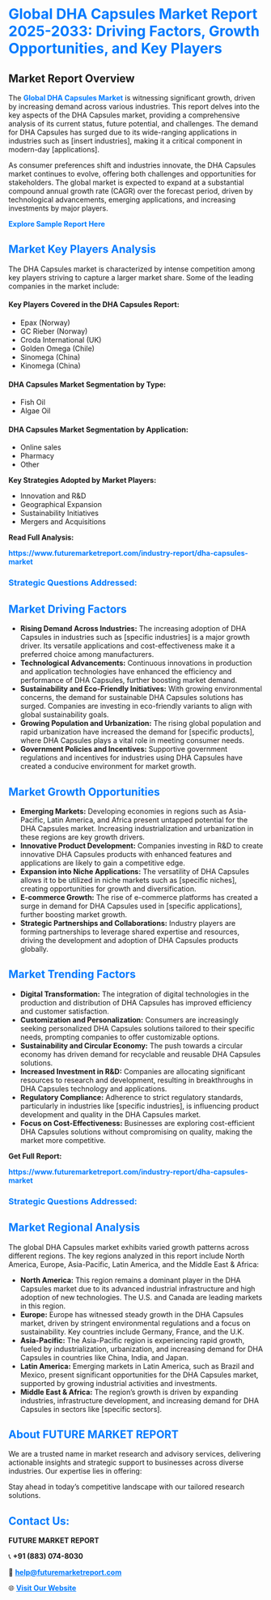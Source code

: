 <h1 style="color: #007BFF;">Global DHA Capsules Market Report 2025-2033: Driving Factors, Growth Opportunities, and Key Players</h1>

<section id="overview">
<h2>Market Report Overview</h2>
<p>The <a href="https://www.futuremarketreport.com/industry-report/dha-capsules-market" style="color: #007BFF; text-decoration: none;"><strong>Global DHA Capsules Market</strong></a> is witnessing significant growth, driven by increasing demand across various industries. This report delves into the key aspects of the DHA Capsules market, providing a comprehensive analysis of its current status, future potential, and challenges. The demand for DHA Capsules has surged due to its wide-ranging applications in industries such as [insert industries], making it a critical component in modern-day [applications].</p>
<p>As consumer preferences shift and industries innovate, the DHA Capsules market continues to evolve, offering both challenges and opportunities for stakeholders. The global market is expected to expand at a substantial compound annual growth rate (CAGR) over the forecast period, driven by technological advancements, emerging applications, and increasing investments by major players.</p>
</section>

<section id="overview">
<p><a href="https://www.futuremarketreport.com/request-sample/reportId=78666" style="color: #007BFF; text-decoration: none;"><strong>Explore Sample Report Here</strong></a></p>
</section>

<section id="key-players">
<h2 style="color: #007BFF;">Market Key Players Analysis</h2>
<p>The DHA Capsules market is characterized by intense competition among key players striving to capture a larger market share. Some of the leading companies in the market include:</p>
<h4>Key Players Covered in the DHA Capsules Report:</h4>
<ul><li>Epax (Norway)</li><li>GC Rieber (Norway)</li><li>Croda International (UK)</li><li>Golden Omega (Chile)</li><li>Sinomega (China)</li><li>Kinomega (China)</li></ul>
<h4>DHA Capsules Market Segmentation by Type:</h4>
<ul><li>Fish Oil</li><li>Algae Oil</li></ul>

<h4>DHA Capsules Market Segmentation by Application:</h4>
<ul><li>Online sales</li><li>Pharmacy</li><li>Other</li></ul>
<p><strong>Key Strategies Adopted by Market Players:</strong></p>
<ul>
<li>Innovation and R&D</li>
<li>Geographical Expansion</li>
<li>Sustainability Initiatives</li>
<li>Mergers and Acquisitions</li>
</ul>
</section>

<section>
<p><strong>Read Full Analysis: </strong></p><a href="https://www.futuremarketreport.com/industry-report/dha-capsules-market" style="color: #007BFF; text-decoration: none;"><strong>https://www.futuremarketreport.com/industry-report/dha-capsules-market</strong></a>
<h3 style="color: #007BFF;">Strategic Questions Addressed:</h3>
</section>

<section id="driving-factors">
<h2 style="color: #007BFF;">Market Driving Factors</h2>
<ul>
<li><strong>Rising Demand Across Industries:</strong> The increasing adoption of DHA Capsules in industries such as [specific industries] is a major growth driver. Its versatile applications and cost-effectiveness make it a preferred choice among manufacturers.</li>
<li><strong>Technological Advancements:</strong> Continuous innovations in production and application technologies have enhanced the efficiency and performance of DHA Capsules, further boosting market demand.</li>
<li><strong>Sustainability and Eco-Friendly Initiatives:</strong> With growing environmental concerns, the demand for sustainable DHA Capsules solutions has surged. Companies are investing in eco-friendly variants to align with global sustainability goals.</li>
<li><strong>Growing Population and Urbanization:</strong> The rising global population and rapid urbanization have increased the demand for [specific products], where DHA Capsules plays a vital role in meeting consumer needs.</li>
<li><strong>Government Policies and Incentives:</strong> Supportive government regulations and incentives for industries using DHA Capsules have created a conducive environment for market growth.</li>
</ul>
</section>

<section id="growth-opportunities">
<h2 style="color: #007BFF;">Market Growth Opportunities</h2>
<ul>
<li><strong>Emerging Markets:</strong> Developing economies in regions such as Asia-Pacific, Latin America, and Africa present untapped potential for the DHA Capsules market. Increasing industrialization and urbanization in these regions are key growth drivers.</li>
<li><strong>Innovative Product Development:</strong> Companies investing in R&D to create innovative DHA Capsules products with enhanced features and applications are likely to gain a competitive edge.</li>
<li><strong>Expansion into Niche Applications:</strong> The versatility of DHA Capsules allows it to be utilized in niche markets such as [specific niches], creating opportunities for growth and diversification.</li>
<li><strong>E-commerce Growth:</strong> The rise of e-commerce platforms has created a surge in demand for DHA Capsules used in [specific applications], further boosting market growth.</li>
<li><strong>Strategic Partnerships and Collaborations:</strong> Industry players are forming partnerships to leverage shared expertise and resources, driving the development and adoption of DHA Capsules products globally.</li>
</ul>
</section>

<section id="trending-factors">
<h2 style="color: #007BFF;">Market Trending Factors</h2>
<ul>
<li><strong>Digital Transformation:</strong> The integration of digital technologies in the production and distribution of DHA Capsules has improved efficiency and customer satisfaction.</li>
<li><strong>Customization and Personalization:</strong> Consumers are increasingly seeking personalized DHA Capsules solutions tailored to their specific needs, prompting companies to offer customizable options.</li>
<li><strong>Sustainability and Circular Economy:</strong> The push towards a circular economy has driven demand for recyclable and reusable DHA Capsules solutions.</li>
<li><strong>Increased Investment in R&D:</strong> Companies are allocating significant resources to research and development, resulting in breakthroughs in DHA Capsules technology and applications.</li>
<li><strong>Regulatory Compliance:</strong> Adherence to strict regulatory standards, particularly in industries like [specific industries], is influencing product development and quality in the DHA Capsules market.</li>
<li><strong>Focus on Cost-Effectiveness:</strong> Businesses are exploring cost-efficient DHA Capsules solutions without compromising on quality, making the market more competitive.</li>
</ul>
</section>

<section>
<p><strong>Get Full Report: </strong></p><a href="https://www.futuremarketreport.com/industry-report/dha-capsules-market" style="color: #007BFF; text-decoration: none;"><strong>https://www.futuremarketreport.com/industry-report/dha-capsules-market</strong></a>
<h3 style="color: #007BFF;">Strategic Questions Addressed:</h3>
</section>


<section id="regional-analysis">
<h2 style="color: #007BFF;">Market Regional Analysis</h2>
<p>The global DHA Capsules market exhibits varied growth patterns across different regions. The key regions analyzed in this report include North America, Europe, Asia-Pacific, Latin America, and the Middle East & Africa:</p>
<ul>
<li><strong>North America:</strong> This region remains a dominant player in the DHA Capsules market due to its advanced industrial infrastructure and high adoption of new technologies. The U.S. and Canada are leading markets in this region.</li>
<li><strong>Europe:</strong> Europe has witnessed steady growth in the DHA Capsules market, driven by stringent environmental regulations and a focus on sustainability. Key countries include Germany, France, and the U.K.</li>
<li><strong>Asia-Pacific:</strong> The Asia-Pacific region is experiencing rapid growth, fueled by industrialization, urbanization, and increasing demand for DHA Capsules in countries like China, India, and Japan.</li>
<li><strong>Latin America:</strong> Emerging markets in Latin America, such as Brazil and Mexico, present significant opportunities for the DHA Capsules market, supported by growing industrial activities and investments.</li>
<li><strong>Middle East & Africa:</strong> The region’s growth is driven by expanding industries, infrastructure development, and increasing demand for DHA Capsules in sectors like [specific sectors].</li>
</ul>
</section>

<footer>
<h2 style="color: #007BFF;">About FUTURE MARKET REPORT</h2>
<p>We are a trusted name in market research and advisory services, delivering actionable insights and strategic support to businesses across diverse industries. Our expertise lies in offering:</p>

<p>Stay ahead in today’s competitive landscape with our tailored research solutions.</p>

<h2 style="color: #007BFF;">Contact Us:</h2>
<p><strong>FUTURE MARKET REPORT</strong></p>
<p>📞 <strong>+91 (883) 074-8030</strong></p>
<p>📧 <strong><a href="mailto:help@futuremarketreport.com" style="color: #007BFF;">help@futuremarketreport.com</a></strong></p>
<p>🌐 <strong><a href="https://www.futuremarketreport.com/" style="color: #007BFF;">Visit Our Website</a></strong></p>
</footer>